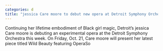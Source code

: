 ```yaml
---
categories: d
title: "jessica Care moore to debut new opera at Detroit Symphony Orchestra"
---
```


      
      

      
            
   Continuing her lifetime embodiment of Black girl magic, Detroit’s jessica Care moore is debuting an experimental opera at the Detroit Symphony Orchestra this week. On Friday, Oct. 21, Care moore will present her latest piece titled Wild Beauty featuring OperaSo